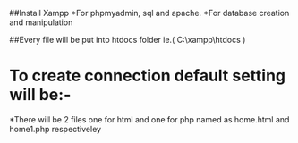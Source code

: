 ##Install Xampp 
*For phpmyadmin, sql and apache.
*For database creation and manipulation

##Every file will be put into htdocs folder ie.( C:\xampp\htdocs )
# To create connection default setting will be:-
<?php
$servername = "localhost";
$dbusername = "root";
$password = "";

// Create connection
$conn = new mysqli($servername, $dbusername, $password);

?>
*There will be 2 files one for html and one for php named as home.html and home1.php respectiveley